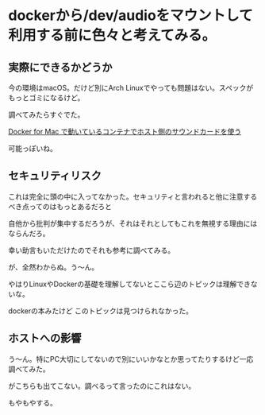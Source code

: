 # dockerから/dev/audioをマウントして利用する前に色々と考えてみる。

## 実際にできるかどうか

今の環境はmacOS。だけど別にArch Linuxでやっても問題はない。スペックがもっとゴミになるけど。

調べてみたらすぐでた。

[Docker for Mac で動いているコンテナでホスト側のサウンドカードを使う](https://mint.hateblo.jp/entry/2018/01/09/024358)

可能っぽいね。

## セキュリティリスク

これは完全に頭の中に入ってなかった。セキュリティと言われると他に注意するべき点ってのはもっとあるだろと

自他から批判が集中するだろうが、それはそれとしてもこれを無視する理由にはならんだろ。

幸い助言もいただけたのでそれも参考に調べてみる。

が、全然わからぬ。う〜ん。

やはりLinuxやDockerの基礎を理解してないとここら辺のトピックは理解できないな。

dockerの本みたけど このトピックは見つけられなかった。

## ホストへの影響

う〜ん。特にPC大切にしてないので別にいいかなとか思ってたりするけど一応調べてみた。

がこちらも出てこない。調べるって言ったのにこれはない。

もやもやする。

